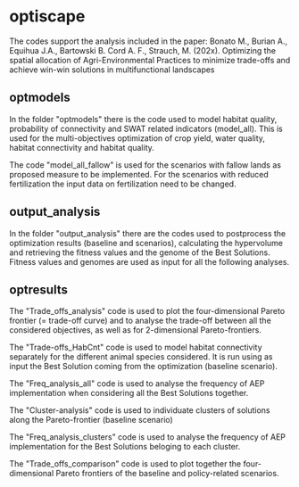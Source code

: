 # optiscape

The codes support the analysis included in the paper: Bonato M., Burian A., Equihua J.A., Bartowski B. Cord A. F., Strauch, M. (202x). Optimizing the spatial allocation of Agri-Environmental Practices to minimize trade-offs and achieve win-win solutions in multifunctional landscapes


## optmodels
In the folder "optmodels" there is the code used to model habitat quality, probability of connectivity and SWAT related indicators (model_all). This is used for the multi-objectives optimization of crop yield, water quality, habitat connectivity and habitat quality.

The code "model_all_fallow" is used for the scenarios with fallow lands as proposed measure to be implemented. For the scenarios with reduced fertilization the input data on fertilization need to be changed.  


## output_analysis
In the folder "output_analysis" there are the codes used to postprocess the optimization results (baseline and scenarios), calculating the hypervolume and retrieving the fitness values and the genome of the Best Solutions. Fitness values and genomes are used as input for all the following analyses.


## optresults
The "Trade_offs_analysis" code is used to plot the four-dimensional Pareto frontier (= trade-off curve) and to analyse the trade-off between all the considered objectives, as well as for 2-dimensional Pareto-frontiers. 

The "Trade-offs_HabCnt" code is used to model habitat connectivity separately for the different animal species considered. It is run using as input the Best Solution coming from the optimization (baseline scenario).

The "Freq_analysis_all" code is used to analyse the frequency of AEP implementation when considering all the Best Solutions together.

The "Cluster-analysis" code is used to individuate clusters of solutions along the Pareto-frontier (baseline scenario)

The "Freq_analysis_clusters" code is used to analyse the frequency of AEP implementation for the Best Solutions beloging to each cluster.

The "Trade_offs_comparison" code is used to plot together the four-dimensional Pareto frontiers of the baseline and policy-related scenarios.
